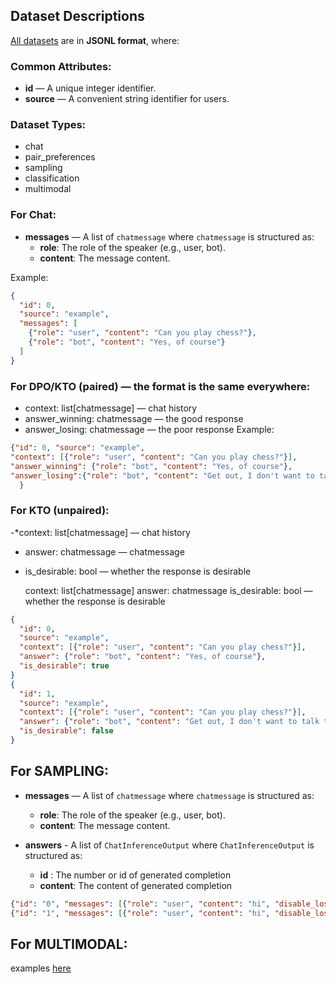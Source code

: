 ## Dataset Descriptions

[All datasets](tests/fixtures/datasets) are in **JSONL format**, where:



### Common Attributes:
- **id** — A unique integer identifier.
- **source** — A convenient string identifier for users.

### Dataset Types:
- chat
- pair_preferences
- sampling
- classification
- multimodal


### For Chat:

- **messages** — A list of `chatmessage` where `chatmessage` is structured as:
  - **role**: The role of the speaker (e.g., user, bot).
  - **content**: The message content.

Example:
```json
{
  "id": 0,
  "source": "example",
  "messages": [
    {"role": "user", "content": "Can you play chess?"},
    {"role": "bot", "content": "Yes, of course"}
  ]
}
```

### For DPO/KTO (paired) — the format is the same everywhere:

- context: list[chatmessage] — chat history
- answer_winning: chatmessage — the good response
- answer_losing: chatmessage — the poor response
Example:
```json
{"id": 0, "source": "example", 
"context": [{"role": "user", "content": "Can you play chess?"}],
"answer_winning": {"role": "bot", "content": "Yes, of course"},
"answer_losing":{"role": "bot", "content": "Get out, I don't want to talk to you!"}
  }
```



### For KTO (unpaired):
-*context: list[chatmessage] — chat history
- answer: chatmessage — chatmessage
-  is_desirable: bool — whether the response is desirable

    context: list[chatmessage]
    answer: chatmessage
    is_desirable: bool — whether the response is desirable
```json
{
  "id": 0,
  "source": "example",
  "context": [{"role": "user", "content": "Can you play chess?"}],
  "answer": {"role": "bot", "content": "Yes, of course"},
  "is_desirable": true
}
{
  "id": 1,
  "source": "example",
  "context": [{"role": "user", "content": "Can you play chess?"}],
  "answer": {"role": "bot", "content": "Get out, I don't want to talk to you!"},
  "is_desirable": false
}

```

## For SAMPLING:
- **messages** — A list of `chatmessage` where `chatmessage` is structured as:
  - **role**: The role of the speaker (e.g., user, bot).
  - **content**: The message content.

- **answers** - A list of `ChatInferenceOutput` where `ChatInferenceOutput` is structured as:
  - **id** : The number or id of generated completion
  - **content**: The content of generated completion


```json
{"id": "0", "messages": [{"role": "user", "content": "hi", "disable_loss": false}, {"role": "bot", "content": "hi", "disable_loss": false}, {"role": "user", "content": "how are you", "disable_loss": false}], "label": null, "dataset_name": "chat_test", "answers": [{"content": "content", "id": "0"}, {"content": "lol", "id": "1"}]}
{"id": "1", "messages": [{"role": "user", "content": "hi", "disable_loss": false}, {"role": "bot", "content": "hi", "disable_loss": false}, {"role": "user", "content": "how are you", "disable_loss": false}, {"role": "bot", "content": "bad", "disable_loss": false}], "label": null, "dataset_name": "chat_test", "answers": [{"content": "content", "id": "0"}, {"content": "lol", "id": "1"}]}
```


## For MULTIMODAL:
examples [here](tests/fixtures/datasets/multimodal)
